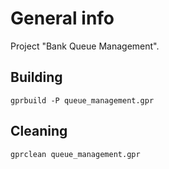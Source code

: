 # General info

Project "Bank Queue Management".

## Building
```
gprbuild -P queue_management.gpr
```
## Cleaning
```
gprclean queue_management.gpr
```